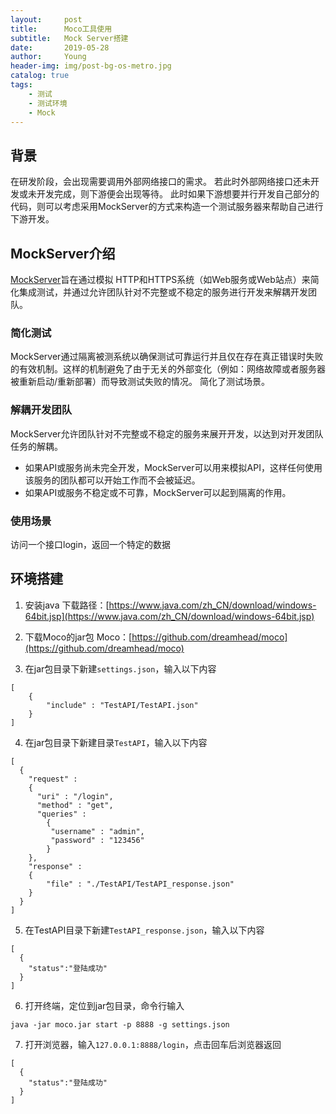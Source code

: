 ```yaml
---
layout:     post
title:      Moco工具使用
subtitle:   Mock Server搭建
date:       2019-05-28
author:     Young
header-img: img/post-bg-os-metro.jpg
catalog: true
tags:
    - 测试
    - 测试环境
    - Mock
---
```


## 背景

在研发阶段，会出现需要调用外部网络接口的需求。 若此时外部网络接口还未开发或未开发完成，则下游便会出现等待。 此时如果下游想要并行开发自己部分的代码，则可以考虑采用MockServer的方式来构造一个测试服务器来帮助自己进行下游开发。

## MockServer介绍

[MockServer](http://mock-server.com/)旨在通过模拟 HTTP和HTTPS系统（如Web服务或Web站点）来简化集成测试，并通过允许团队针对不完整或不稳定的服务进行开发来解耦开发团队。

### 简化测试

MockServer通过隔离被测系统以确保测试可靠运行并且仅在存在真正错误时失败的有效机制。这样的机制避免了由于无关的外部变化（例如：网络故障或者服务器被重新启动/重新部署）而导致测试失败的情况。 简化了测试场景。 

### 解耦开发团队

MockServer允许团队针对不完整或不稳定的服务来展开开发，以达到对开发团队任务的解耦。

- 如果API或服务尚未完全开发，MockServer可以用来模拟API，这样任何使用该服务的团队都可以开始工作而不会被延迟。
- 如果API或服务不稳定或不可靠，MockServer可以起到隔离的作用。 

### 使用场景

访问一个接口login，返回一个特定的数据


## 环境搭建

1. 安装java
下载路径：[https://www.java.com/zh_CN/download/windows-64bit.jsp](https://www.java.com/zh_CN/download/windows-64bit.jsp)

2. 下载Moco的jar包
Moco：[https://github.com/dreamhead/moco](https://github.com/dreamhead/moco)

3. 在jar包目录下新建`settings.json`，输入以下内容

```
[
    {
        "include" : "TestAPI/TestAPI.json"
    }
]
```

4. 在jar包目录下新建目录`TestAPI`，输入以下内容

```
[
  {
    "request" :
    {
      "uri" : "/login",
      "method" : "get",
      "queries" :
        {
         "username" : "admin",
         "password" : "123456"
        }
    },
    "response" :
    {
    	"file" : "./TestAPI/TestAPI_response.json"
    }
  }
]
```

5. 在TestAPI目录下新建`TestAPI_response.json`，输入以下内容

```
[
  {
  	"status":"登陆成功"
  }
]
```

6. 打开终端，定位到jar包目录，命令行输入

```
java -jar moco.jar start -p 8888 -g settings.json
```

7. 打开浏览器，输入`127.0.0.1:8888/login`，点击回车后浏览器返回

```
[
  {
  	"status":"登陆成功"
  }
]
```











